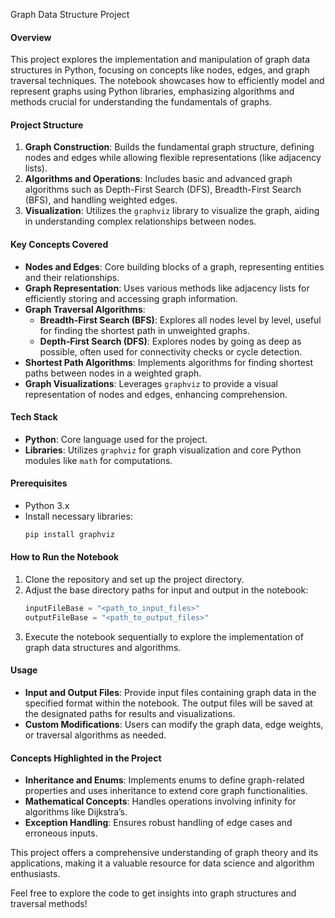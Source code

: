 Graph Data Structure Project

#### Overview
This project explores the implementation and manipulation of graph data structures in Python, focusing on concepts like nodes, edges, and graph traversal techniques. The notebook showcases how to efficiently model and represent graphs using Python libraries, emphasizing algorithms and methods crucial for understanding the fundamentals of graphs.

#### Project Structure
1. **Graph Construction**: Builds the fundamental graph structure, defining nodes and edges while allowing flexible representations (like adjacency lists).
2. **Algorithms and Operations**: Includes basic and advanced graph algorithms such as Depth-First Search (DFS), Breadth-First Search (BFS), and handling weighted edges.
3. **Visualization**: Utilizes the `graphviz` library to visualize the graph, aiding in understanding complex relationships between nodes.

#### Key Concepts Covered
- **Nodes and Edges**: Core building blocks of a graph, representing entities and their relationships.
- **Graph Representation**: Uses various methods like adjacency lists for efficiently storing and accessing graph information.
- **Graph Traversal Algorithms**:
  - **Breadth-First Search (BFS)**: Explores all nodes level by level, useful for finding the shortest path in unweighted graphs.
  - **Depth-First Search (DFS)**: Explores nodes by going as deep as possible, often used for connectivity checks or cycle detection.
- **Shortest Path Algorithms**: Implements algorithms for finding shortest paths between nodes in a weighted graph.
- **Graph Visualizations**: Leverages `graphviz` to provide a visual representation of nodes and edges, enhancing comprehension.

#### Tech Stack
- **Python**: Core language used for the project.
- **Libraries**: Utilizes `graphviz` for graph visualization and core Python modules like `math` for computations.

#### Prerequisites
- Python 3.x
- Install necessary libraries:
  ```bash
  pip install graphviz
  ```

#### How to Run the Notebook
1. Clone the repository and set up the project directory.
2. Adjust the base directory paths for input and output in the notebook:
   ```python
   inputFileBase = "<path_to_input_files>"
   outputFileBase = "<path_to_output_files>"
   ```
3. Execute the notebook sequentially to explore the implementation of graph data structures and algorithms.

#### Usage
- **Input and Output Files**: Provide input files containing graph data in the specified format within the notebook. The output files will be saved at the designated paths for results and visualizations.
- **Custom Modifications**: Users can modify the graph data, edge weights, or traversal algorithms as needed.

#### Concepts Highlighted in the Project
- **Inheritance and Enums**: Implements enums to define graph-related properties and uses inheritance to extend core graph functionalities.
- **Mathematical Concepts**: Handles operations involving infinity for algorithms like Dijkstra’s.
- **Exception Handling**: Ensures robust handling of edge cases and erroneous inputs.

This project offers a comprehensive understanding of graph theory and its applications, making it a valuable resource for data science and algorithm enthusiasts.

Feel free to explore the code to get insights into graph structures and traversal methods!

